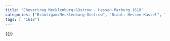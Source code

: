 ```yaml
---
title: "Ehevertrag Mecklenburg-Güstrow - Hessen-Marburg 1618"
categories: ["Bräutigam:Mecklenburg-Güstrow", "Braut: Hessen-Kassel", "Eheschließung vollzogen?:Ja", "verschiedenkonfessionelle Ehe?:Nein", "Dynastie Bräutigam:Mecklenburg", "Akteur Bräutigam:Mecklenburg", "Akteur Braut:Hessen (Kassel)", "Textbezug?:nein", "Ständisch?:nein", "Ratifikation?:ja", "Sonstiges?:nein", "Bräutigam:Mecklenburg-Güstrow", "Braut: Hessen-Kassel"]
tags: [ "1618"]
---
```

<!--more-->
{{<v60>}}